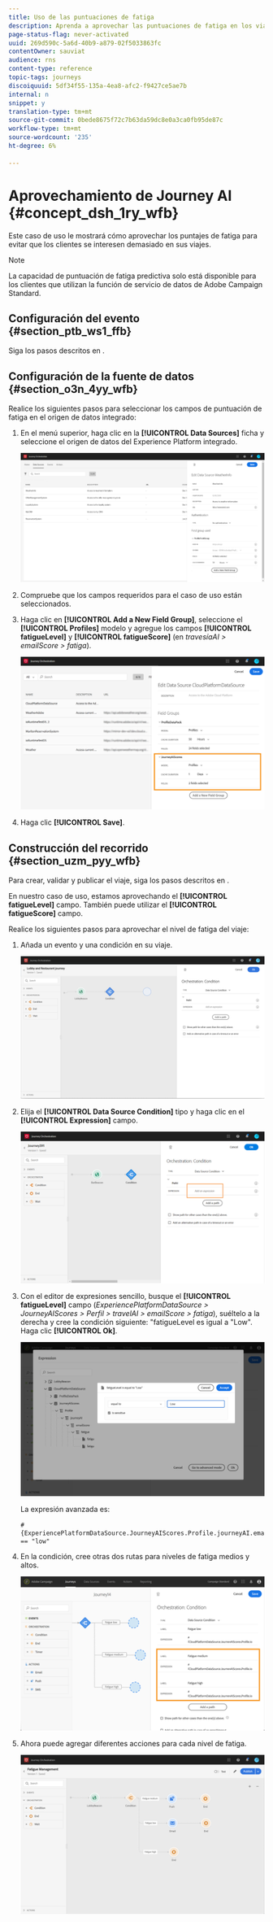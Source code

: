 ```yaml
---
title: Uso de las puntuaciones de fatiga
description: Aprenda a aprovechar las puntuaciones de fatiga en los viajes
page-status-flag: never-activated
uuid: 269d590c-5a6d-40b9-a879-02f5033863fc
contentOwner: sauviat
audience: rns
content-type: reference
topic-tags: journeys
discoiquuid: 5df34f55-135a-4ea8-afc2-f9427ce5ae7b
internal: n
snippet: y
translation-type: tm+mt
source-git-commit: 0bede8675f72c7b63da59dc8e0a3ca0fb95de87c
workflow-type: tm+mt
source-wordcount: '235'
ht-degree: 6%

---
```



# Aprovechamiento de Journey AI {#concept_dsh_1ry_wfb}

Este caso de uso le mostrará cómo aprovechar los puntajes de fatiga para evitar que los clientes se interesen demasiado en sus viajes.

>[!NOTE]
>
>La capacidad de puntuación de fatiga predictiva solo está disponible para los clientes que utilizan la función de servicio de datos de Adobe Campaign Standard.

## Configuración del evento {#section_ptb_ws1_ffb}

Siga los pasos descritos en [](../event/about-events.md).

## Configuración de la fuente de datos {#section_o3n_4yy_wfb}

Realice los siguientes pasos para seleccionar los campos de puntuación de fatiga en el origen de datos integrado:

1. En el menú superior, haga clic en la **[!UICONTROL Data Sources]** ficha y seleccione el origen de datos del Experience Platform integrado.

   ![](../assets/journey23.png)

1. Compruebe que los campos requeridos para el caso de uso están seleccionados.
1. Haga clic en **[!UICONTROL Add a New Field Group]**, seleccione el **[!UICONTROL Profiles]** modelo y agregue los campos **[!UICONTROL fatigueLevel]** y **[!UICONTROL fatigueScore]** (en _travesíaAI > emailScore > fatiga_).

   ![](../assets/journeyuc3_1.png)

1. Haga clic **[!UICONTROL Save]**.

## Construcción del recorrido {#section_uzm_pyy_wfb}

Para crear, validar y publicar el viaje, siga los pasos descritos en [](../building-journeys/journey.md).

En nuestro caso de uso, estamos aprovechando el **[!UICONTROL fatigueLevel]** campo. También puede utilizar el **[!UICONTROL fatigueScore]** campo.

Realice los siguientes pasos para aprovechar el nivel de fatiga del viaje:

1. Añada un evento y una condición en su viaje.

   ![](../assets/journeyuc2_14.png)

1. Elija el **[!UICONTROL Data Source Condition]** tipo y haga clic en el **[!UICONTROL Expression]** campo.

   ![](../assets/journeyuc3_2.png)

1. Con el editor de expresiones sencillo, busque el **[!UICONTROL fatigueLevel]** campo (_ExperiencePlatformDataSource > JourneyAIScores > Perfil > travelAI > emailScore > fatiga_), suéltelo a la derecha y cree la condición siguiente: &quot;fatigueLevel es igual a &quot;Low&quot;. Haga clic **[!UICONTROL Ok]**.

   ![](../assets/journeyuc3_3.png)

   La expresión avanzada es:

   ```
   #{ExperiencePlatformDataSource.JourneyAIScores.Profile.journeyAI.emailScore.fatigue.fatigueLevel} == "low"
   ```

1. En la condición, cree otras dos rutas para niveles de fatiga medios y altos.

   ![](../assets/journeyuc3_4.png)

1. Ahora puede agregar diferentes acciones para cada nivel de fatiga.

   ![](../assets/journeyuc3_5.png)
